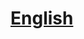 # <a href='https://mmengine.readthedocs.io/en/latest/'>English</a>

# <a href='https://mmengine.readthedocs.io/zh_CN/latest/'></a>

